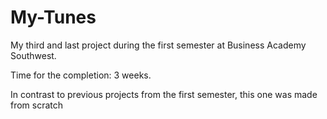 # My-Tunes
My third and last project during the first semester at Business Academy Southwest.

Time for the completion: 3 weeks.

In contrast to previous projects from the first semester, this one was made from scratch
